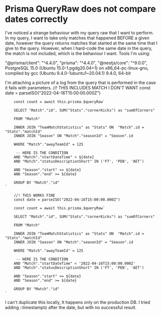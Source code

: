 
# Prisma QueryRaw does not compare dates correctly

I've noticed a strange behaviour with my query raw that I want to perform. In my query, I want to take only matches that happened BEFORE a given date, however the query returns matches that started at the same time that I give to the query. However, when I hard-code the same date in the query, the match is not included, which is the behaviour I want. Tools I'm using:

"@prisma/client": "^4.4.0",
"prisma": "^4.4.0",
"@nestjs/core": "^9.0.0",
PostgreSQL 15.0 (Ubuntu 15.0-1.pgdg20.04+1) on x86_64-pc-linux-gnu, compiled by gcc (Ubuntu 9.4.0-1ubuntu1~20.04.1) 9.4.0, 64-bit

I'm attaching a picture of a log from the query that is performed in the case it fails with parameters.
        //! THIS INCLUDES MATCH I DON'T WANT
        const date = parseISO("2022-04-16T15:00:00.000Z")

        const count = await this.prisma.$queryRaw` 

        SELECT "Match"."id", SUM("Stats"."cornerKicks") as "sumOfCorners"

        FROM "Match"

        INNER JOIN "TeamMatchStatistics" as "Stats" ON  "Match".id =  "Stats"."matchId"
        INNER JOIN "Season" ON "Match"."seasonId" = "Season".id
     
        WHERE "Match"."awayTeamId" = 125
        
         -- HERE IS THE CONDITION 
        AND "Match"."startDateTime" < ${date}
        AND "Match"."statusDescriptionShort" IN ('FT', 'PEN', 'AET')

        AND "Season"."start" <= ${date}
        AND "Season"."end" >= ${date}
        
        GROUP BY "Match"."id"
    `

        //! THIS WORKS FINE
        const date = parseISO("2022-04-16T15:00:00.000Z")

        const count = await this.prisma.$queryRaw` 

        SELECT "Match"."id", SUM("Stats"."cornerKicks") as "sumOfCorners"

        FROM "Match"

        INNER JOIN "TeamMatchStatistics" as "Stats" ON  "Match".id =  "Stats"."matchId"
        INNER JOIN "Season" ON "Match"."seasonId" = "Season".id
     
        WHERE "Match"."awayTeamId" = 125
        
         -- HERE IS THE CONDITION 
        AND "Match"."startDateTime" < '2022-04-16T15:00:00.000Z'
        AND "Match"."statusDescriptionShort" IN ('FT', 'PEN', 'AET')

        AND "Season"."start" <= ${date}
        AND "Season"."end" >= ${date}
        
        GROUP BY "Match"."id"
    `

I can't duplicate this locally, It happens only on the production DB. I tried adding ::timestamptz after the date, but with no successful result. 

        